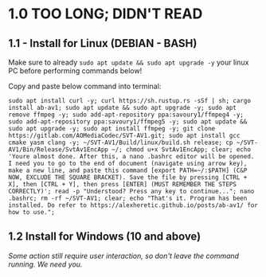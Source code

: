 # 1.0 TOO LONG; DIDN'T READ

## 1.1 - Install for Linux (DEBIAN - BASH)

Make sure to already `sudo apt update && sudo apt upgrade -y` your linux PC before performing commands below!

Copy and paste below command into terminal:
```
sudo apt install curl -y; curl https://sh.rustup.rs -sSf | sh; cargo install ab-av1; sudo apt update && sudo apt upgrade -y; sudo apt remove ffmpeg -y; sudo add-apt-repository ppa:savoury1/ffmpeg4 -y; sudo add-apt-repository ppa:savoury1/ffmpeg5 -y; sudo apt update && sudo apt upgrade -y; sudo apt install ffmpeg -y; git clone https://gitlab.com/AOMediaCodec/SVT-AV1.git; sudo apt install gcc cmake yasm clang -y; ~/SVT-AV1/Build/linux/build.sh release; cp ~/SVT-AV1/Bin/Release/SvtAv1EncApp ~/; chmod u+x SvtAv1EncApp; clear; echo 'Youre almost done. After this, a nano .bashrc editor will be opened. I need you to go to the end of document (navigate using arrow key), make a new line, and paste this command [export PATH=~/:$PATH] (C&P NOW, EXCLUDE THE SQUARE BRACKET). Save the file by pressing [CTRL + X], then [CTRL + Y], then press [ENTER] (MUST REMEMBER THE STEPS CORRECTLY)'; read -p "Understood? Press any key to continue..."; nano .bashrc; rm -rf ~/SVT-AV1; clear; echo "That's it. Program has been installed. Do refer to https://alexheretic.github.io/posts/ab-av1/ for how to use.";
```

## 1.2 Install for Windows (10 and above)

*Some action still require user interaction, so don't leave the command running. We need you.*

